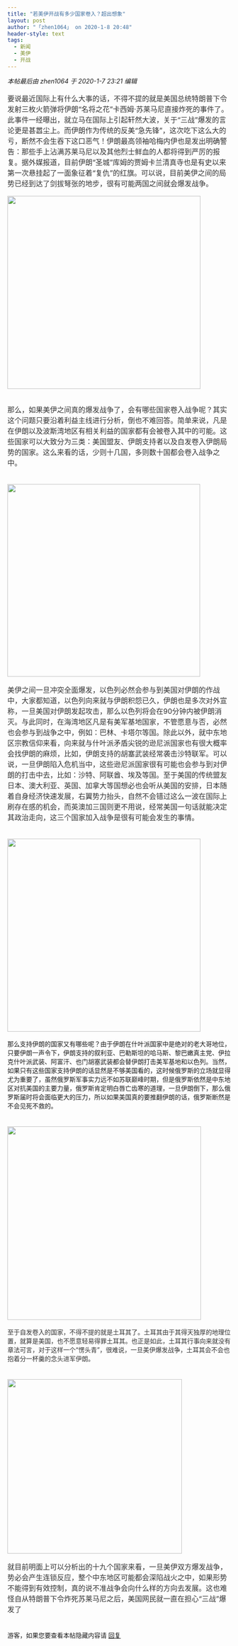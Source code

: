```yaml
---
title: "若美伊开战有多少国家卷入？超出想象"
layout: post
author: "「zhen1064」 on 2020-1-8 20:48"
header-style: text
tags:
  - 新闻
  - 美伊
  - 开战
---
```


<head>
 <script type="text/javascript">replyreload += ',' + 5932625;</script>
</head>
<body>
 <i class="pstatus"> 本帖最后由 zhen1064 于 2020-1-7 23:21 编辑 </i>
 <br> 
 <br> 
 <font color="#333333"><font face="微软雅黑, &amp;quot;"><font style="font-size:16px">要说最近国际上有什么大事的话，不得不提的就是美国总统特朗普下令发射三枚火箭弹将伊朗“名将之花”卡西姆·苏莱马尼直接炸死的事件了。此事件一经曝出，就立马在国际上引起轩然大波，关于“三战”爆发的言论更是甚嚣尘上。而伊朗作为传统的反美“急先锋”，这次吃下这么大的亏，断然不会生吞下这口恶气！伊朗最高领袖哈梅内伊也是发出明确警告：那些手上沾满苏莱马尼以及其他烈士鲜血的人都将得到严厉的报复。据外媒报道，目前伊朗“圣城”库姆的贾姆卡兰清真寺也是有史以来第一次悬挂起了一面象征着“复仇”的红旗。可以说，目前美伊之间的局势已经到达了剑拔弩张的地步，很有可能两国之间就会爆发战争。</font></font></font>
 <font face="微软雅黑, Microsoft YaHei, arial, sans-serif"><font color="#333333"><font style="font-size:16px"><br> </font></font></font>
 <br> 
 <ignore_js_op> 
  <img aid="1325325" src="https://bbs.boniu123.cc/data/attachment/forum/202001/07/045838k5zzk6282854f42i.png" zoomfile="data/attachment/forum/202001/07/045838k5zzk6282854f42i.png" file="data/attachment/forum/202001/07/045838k5zzk6282854f42i.png" width="436" inpost="1"> 
  <div class="tip tip_4 aimg_tip" id="aimg_1325325_menu" style="position: absolute; display: none" disautofocus="true"> 
   <div class="xs0"> 
    <p><strong>QQ图片20200107045820.png</strong> <em class="xg1">(148.11 KB, 下载次数: 0)</em></p> 
    <p> <a href="forum.php?mod=attachment&amp;aid=MTMyNTMyNXxkNzhkYjRjN3wxNTc4NDk0ODUyfDB8NTQ3NTUy&amp;nothumb=yes" target="_blank">下载附件</a> &nbsp;<a href="javascript:;" onclick="showWindow(this.id, this.getAttribute('url'), 'get', 0);" id="savephoto_1325325" url="home.php?mod=spacecp&amp;ac=album&amp;op=saveforumphoto&amp;aid=1325325&amp;handlekey=savephoto_1325325">保存到相册</a> </p> 
    <p class="xg1 y"><span title="2020-1-7 04:58">昨天&nbsp;04:58</span> 上传</p> 
   </div> 
   <div class="tip_horn"></div> 
  </div> 
 </ignore_js_op> 
 <br> 
 <br> 
 <br> 
 <font color="#333333"><font face="微软雅黑, &amp;quot;"><font style="font-size:16px">那么，如果美伊之间真的爆发战争了，会有哪些国家卷入战争呢？其实这个问题只要沿着利益主线进行分析，倒也不难回答。简单来说，凡是在伊朗以及波斯湾地区有相关利益的国家都有会被卷入其中的可能。这些国家可以大致分为三类：美国盟友、伊朗支持者以及自发卷入伊朗局势的国家。这么来看的话，少则十几国，多则数十国都会卷入战争之中。</font></font></font>
 <br> 
 <font color="#333333"><font face="微软雅黑, &amp;quot;"><font style="font-size:16px"><br> </font></font></font>
 <br> 
 <ignore_js_op> 
  <img aid="1325326" src="https://bbs.boniu123.cc/data/attachment/forum/202001/07/045929uyamt5n99mzjym4e.png" zoomfile="data/attachment/forum/202001/07/045929uyamt5n99mzjym4e.png" file="data/attachment/forum/202001/07/045929uyamt5n99mzjym4e.png" width="435" inpost="1"> 
  <div class="tip tip_4 aimg_tip" id="aimg_1325326_menu" style="position: absolute; display: none" disautofocus="true"> 
   <div class="xs0"> 
    <p><strong>QQ图片20200107045916.png</strong> <em class="xg1">(224.11 KB, 下载次数: 0)</em></p> 
    <p> <a href="forum.php?mod=attachment&amp;aid=MTMyNTMyNnw1NzdiZWM3ZnwxNTc4NDk0ODUyfDB8NTQ3NTUy&amp;nothumb=yes" target="_blank">下载附件</a> &nbsp;<a href="javascript:;" onclick="showWindow(this.id, this.getAttribute('url'), 'get', 0);" id="savephoto_1325326" url="home.php?mod=spacecp&amp;ac=album&amp;op=saveforumphoto&amp;aid=1325326&amp;handlekey=savephoto_1325326">保存到相册</a> </p> 
    <p class="xg1 y"><span title="2020-1-7 04:59">昨天&nbsp;04:59</span> 上传</p> 
   </div> 
   <div class="tip_horn"></div> 
  </div> 
 </ignore_js_op> 
 <br> 
 <br> 
 <font color="#333333"><font face="微软雅黑, &amp;quot;"><font style="font-size:16px">美伊之间一旦冲突全面爆发，以色列必然会参与到美国对伊朗的作战中，大家都知道，以色列向来就与伊朗积怨已久，伊朗也是多次对外宣称，一旦美国对伊朗发起攻击，那么以色列将会在90分钟内被伊朗消灭。与此同时，在海湾地区凡是有美军基地国家，不管愿意与否，必然也会参与到战争之中，例如：巴林、卡塔尔等国。除此以外，就中东地区宗教信仰来看，向来就与什叶派矛盾尖锐的逊尼派国家也有很大概率会找伊朗的麻烦，比如，伊朗支持的胡塞武装经常袭击沙特联军。可以说，一旦伊朗陷入危机当中，这些逊尼派国家很有可能也会参与到对伊朗的打击中去，比如：沙特、阿联酋、埃及等国。至于美国的传统盟友日本、澳大利亚、英国、加拿大等国想必也会听从美国的安排，日本随着自身经济快速发展，右翼势力抬头，自然不会错过这么一波在国际上刷存在感的机会，而英澳加三国则更不用说，经常美国一句话就能决定其政治走向，这三个国家加入战争是很有可能会发生的事情。</font></font></font>
 <br> 
 <font color="#333333"><font face="微软雅黑, &amp;quot;"><font style="font-size:16px"><br> </font></font></font>
 <br> 
 <ignore_js_op> 
  <img aid="1325327" src="https://bbs.boniu123.cc/data/attachment/forum/202001/07/050306wm76ywg1wpj9o1z9.png" zoomfile="data/attachment/forum/202001/07/050306wm76ywg1wpj9o1z9.png" file="data/attachment/forum/202001/07/050306wm76ywg1wpj9o1z9.png" width="436" inpost="1"> 
  <div class="tip tip_4 aimg_tip" id="aimg_1325327_menu" style="position: absolute; display: none" disautofocus="true"> 
   <div class="xs0"> 
    <p><strong>QQ图片20200107050254.png</strong> <em class="xg1">(79.34 KB, 下载次数: 0)</em></p> 
    <p> <a href="forum.php?mod=attachment&amp;aid=MTMyNTMyN3xiNDhiYjRjOXwxNTc4NDk0ODUyfDB8NTQ3NTUy&amp;nothumb=yes" target="_blank">下载附件</a> &nbsp;<a href="javascript:;" onclick="showWindow(this.id, this.getAttribute('url'), 'get', 0);" id="savephoto_1325327" url="home.php?mod=spacecp&amp;ac=album&amp;op=saveforumphoto&amp;aid=1325327&amp;handlekey=savephoto_1325327">保存到相册</a> </p> 
    <p class="xg1 y"><span title="2020-1-7 05:03">昨天&nbsp;05:03</span> 上传</p> 
   </div> 
   <div class="tip_horn"></div> 
  </div> 
 </ignore_js_op> 
 <br> 
 <br> 那么支持伊朗的国家又有哪些呢？由于伊朗在什叶派国家中是绝对的老大哥地位，只要伊朗一声令下，伊朗支持的叙利亚、巴勒斯坦的哈马斯、黎巴嫩真主党、伊拉克什叶派武装、阿富汗、也门胡塞武装都会替伊朗打击美军基地和以色列。当然，如果只有这些国家支持伊朗的话显然是不够美国看的，这时候俄罗斯的立场就显得尤为重要了，虽然俄罗斯军事实力远不如苏联巅峰时期，但是俄罗斯依然是中东地区对抗美国的主要力量，俄罗斯肯定明白唇亡齿寒的道理，一旦伊朗倒下，那么俄罗斯届时将会面临更大的压力，所以如果美国真的要推翻伊朗的话，俄罗斯断然是不会见死不救的。
 <br> 
 <font color="#333333"><font face="微软雅黑, &amp;quot;"><font style="font-size:16px"><br> </font></font></font>
 <br> 
 <ignore_js_op> 
  <img aid="1325328" src="https://bbs.boniu123.cc/data/attachment/forum/202001/07/050351e2gbbsqdeobq2bjj.png" zoomfile="data/attachment/forum/202001/07/050351e2gbbsqdeobq2bjj.png" file="data/attachment/forum/202001/07/050351e2gbbsqdeobq2bjj.png" width="437" inpost="1"> 
  <div class="tip tip_4 aimg_tip" id="aimg_1325328_menu" style="position: absolute; display: none" disautofocus="true"> 
   <div class="xs0"> 
    <p><strong>QQ图片20200107050337.png</strong> <em class="xg1">(195.56 KB, 下载次数: 0)</em></p> 
    <p> <a href="forum.php?mod=attachment&amp;aid=MTMyNTMyOHwyY2E1NWJlNXwxNTc4NDk0ODUyfDB8NTQ3NTUy&amp;nothumb=yes" target="_blank">下载附件</a> &nbsp;<a href="javascript:;" onclick="showWindow(this.id, this.getAttribute('url'), 'get', 0);" id="savephoto_1325328" url="home.php?mod=spacecp&amp;ac=album&amp;op=saveforumphoto&amp;aid=1325328&amp;handlekey=savephoto_1325328">保存到相册</a> </p> 
    <p class="xg1 y"><span title="2020-1-7 05:03">昨天&nbsp;05:03</span> 上传</p> 
   </div> 
   <div class="tip_horn"></div> 
  </div> 
 </ignore_js_op> 
 <br> 
 <br> 
 <font color="#333333">至于自发卷入的国家，不得不提的就是土耳其了。土耳其由于其得天独厚的地理位置，就算是美国，也不愿意轻易得罪土耳其。也正是如此，土耳其行事向来就没有章法可言，对于这样一个“愣头青”，很难说，一旦美伊爆发战争，土耳其会不会也抱着分一杯羹的念头进军伊朗。</font>
 <br> 
 <font color="#333333"><font face="微软雅黑, &amp;quot;"><font style="font-size:16px"><br> </font></font></font>
 <br> 
 <ignore_js_op> 
  <img aid="1325329" src="https://bbs.boniu123.cc/data/attachment/forum/202001/07/050442yhhq0thtczo0myg6.png" zoomfile="data/attachment/forum/202001/07/050442yhhq0thtczo0myg6.png" file="data/attachment/forum/202001/07/050442yhhq0thtczo0myg6.png" width="394" inpost="1"> 
  <div class="tip tip_4 aimg_tip" id="aimg_1325329_menu" style="position: absolute; display: none" disautofocus="true"> 
   <div class="xs0"> 
    <p><strong>QQ图片20200107050431.png</strong> <em class="xg1">(147.2 KB, 下载次数: 0)</em></p> 
    <p> <a href="forum.php?mod=attachment&amp;aid=MTMyNTMyOXwzNzZmMzY2NXwxNTc4NDk0ODUyfDB8NTQ3NTUy&amp;nothumb=yes" target="_blank">下载附件</a> &nbsp;<a href="javascript:;" onclick="showWindow(this.id, this.getAttribute('url'), 'get', 0);" id="savephoto_1325329" url="home.php?mod=spacecp&amp;ac=album&amp;op=saveforumphoto&amp;aid=1325329&amp;handlekey=savephoto_1325329">保存到相册</a> </p> 
    <p class="xg1 y"><span title="2020-1-7 05:04">昨天&nbsp;05:04</span> 上传</p> 
   </div> 
   <div class="tip_horn"></div> 
  </div> 
 </ignore_js_op> 
 <br> 
 <br> 
 <font color="#333333"><font face="微软雅黑, &amp;quot;"><font style="font-size:16px">就目前明面上可以分析出的十九个国家来看，一旦美伊双方爆发战争，势必会产生连锁反应，整个中东地区可能都会深陷战火之中，如果形势不能得到有效控制，真的说不准战争会向什么样的方向去发展。这也难怪自从特朗普下令炸死苏莱马尼之后，美国网民就一直在担心“三战”爆发了</font></font></font>
 <br> 
 <font color="#333333"><font face="微软雅黑, &amp;quot;"><font style="font-size:16px"><br> </font></font></font>
 <br> 
 <div class="locked">
   游客，如果您要查看本帖隐藏内容请 
  <a href="forum.php?mod=post&amp;action=reply&amp;fid=2&amp;tid=547552" onclick="showWindow('reply', this.href)">回复</a> 
 </div>
</body>


